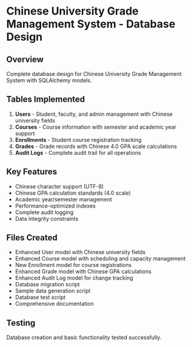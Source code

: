 # Chinese University Grade Management System - Database Design

## Overview
Complete database design for Chinese University Grade Management System with SQLAlchemy models.

## Tables Implemented
1. **Users** - Student, faculty, and admin management with Chinese university fields
2. **Courses** - Course information with semester and academic year support
3. **Enrollments** - Student course registration tracking
4. **Grades** - Grade records with Chinese 4.0 GPA scale calculations
5. **Audit Logs** - Complete audit trail for all operations

## Key Features
- Chinese character support (UTF-8)
- Chinese GPA calculation standards (4.0 scale)
- Academic year/semester management
- Performance-optimized indexes
- Complete audit logging
- Data integrity constraints

## Files Created
- Enhanced User model with Chinese university fields
- Enhanced Course model with scheduling and capacity management
- New Enrollment model for course registrations
- Enhanced Grade model with Chinese GPA calculations
- Enhanced Audit Log model for change tracking
- Database migration script
- Sample data generation script
- Database test script
- Comprehensive documentation

## Testing
Database creation and basic functionality tested successfully.
